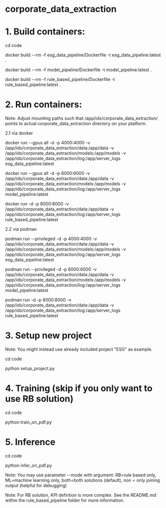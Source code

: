 # corporate_data_extraction

# 1. Build containers:

cd code

docker build --rm -f esg_data_pipeline/Dockerfile -t esg_data_pipeline:latest .

docker build --rm -f model_pipeline/Dockerfile -t model_pipeline:latest .

docker build --rm -f rule_based_pipeline/Dockerfile -t rule_based_pipeline:latest .


# 2. Run containers:

Note: Adjust mounting paths such that /app/ids/corporate_data_extraction/ points to actual corporate_data_extraction directory on your platform.

2.1 via docker

docker run --gpus all -d -p 4000:4000 -v /app/ids/corporate_data_extraction/data:/app/data -v /app/ids/corporate_data_extraction/models:/app/models -v /app/ids/corporate_data_extraction/log:/app/server_logs esg_data_pipeline:latest 

docker run --gpus all -d -p 6000:6000 -v /app/ids/corporate_data_extraction/data:/app/data -v /app/ids/corporate_data_extraction/models:/app/models -v /app/ids/corporate_data_extraction/log:/app/server_logs model_pipeline:latest 

docker run -d -p 8000:8000 -v /app/ids/corporate_data_extraction/data:/app/data -v /app/ids/corporate_data_extraction/log:/app/server_logs rule_based_pipeline:latest 

2.2 via podman

podman run --privileged -d -p 4000:4000 -v /app/ids/corporate_data_extraction/data:/app/data -v /app/ids/corporate_data_extraction/models:/app/models -v /app/ids/corporate_data_extraction/log:/app/server_logs esg_data_pipeline:latest 

podman run --privileged -d -p 6000:6000 -v /app/ids/corporate_data_extraction/data:/app/data -v /app/ids/corporate_data_extraction/models:/app/models -v /app/ids/corporate_data_extraction/log:/app/server_logs model_pipeline:latest 

podman run -d -p 8000:8000 -v /app/ids/corporate_data_extraction/data:/app/data -v /app/ids/corporate_data_extraction/log:/app/server_logs rule_based_pipeline:latest 

# 3. Setup new project

Note: You might instead use already included project "ESG" as example.

cd code

python setup_project.py


# 4. Training (skip if you only want to use RB solution)

cd code

python train_on_pdf.py


# 5. Inference

cd code

python infer_on_pdf.py

Note: You may use parameter --mode with argument: RB=rule based only, ML=machine learning only, both=both solutions (default), non = only joining output (helpful for debugging)

Note: For RB solution, KPI defintion is more complex. See the README.md within the rule_based_pipeline folder for more information.
